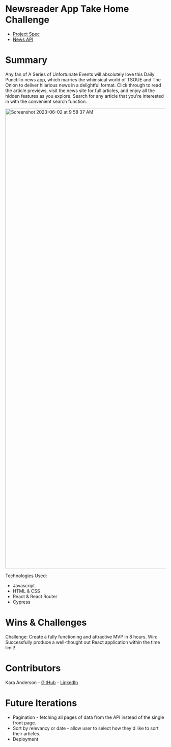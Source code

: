 # Newsreader App Take Home Challenge
- [Project Spec](https://mod4.turing.edu/projects/take_home/take_home_fe)
- [News API](https://newsapi.org/)

# Summary

Any fan of A Series of Unfortunate Events will absolutely love this Daily Punctilio news app, which marries the whimsical world of TSOUE and The Onion to deliver hilarious news in a delightful format.  Click through to read the article previews, visit the news site for full articles, and enjoy all the hidden features as you explore.  Search for any article that you're interested in with the convenient search function.

<img width="1438" alt="Screenshot 2023-06-02 at 9 58 37 AM" src="https://user-images.githubusercontent.com/114871395/242933968-53f50c08-e95d-40b4-8996-f9c48a710b88.png">

Technologies Used:
- Javascript
- HTML & CSS
- React & React Router
- Cypress

# Wins & Challenges

Challenge:  Create a fully functioning and attractive MVP in 8 hours.
Win:  Successfully produce a well-thought out React application within the time limit!

# Contributors

Kara Anderson - [GitHub](https://github.com/Kanderson58) - [LinkedIn](https://www.linkedin.com/in/kara-anderson8/)

# Future Iterations

- Pagination - fetching all pages of data from the API instead of the single front page.
- Sort by relevancy or date - allow user to select how they'd like to sort their articles.
- Deployment